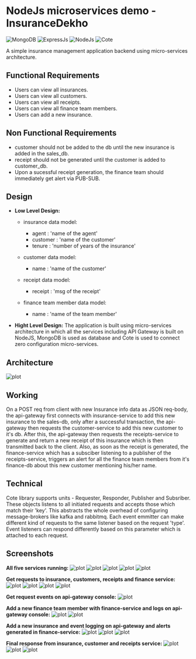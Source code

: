 # NodeJs microservices demo - InsuranceDekho
![MongoDB](https://img.shields.io/badge/db-mongoDB-brightgreen)
![ExpressJs](https://img.shields.io/badge/framework-expressJS-brightgreen)
![NodeJs](https://img.shields.io/badge/backend-nodejs-brightgreen)
![Cote](https://img.shields.io/badge/messageBroker-cote-red)

A simple insurance management application backend using micro-services architecture. 

## Functional Requirements
- Users can view all insurances.
- Users can view all customers.
- Users can view all receipts.
- Users can view all finance team members.
- Users can add a new insurance.

## Non Functional Requirements
- customer should not be added to the db until the new insurance is added in the sales_db.
- receipt should not be generated until the customer is added to customer_db.
- Upon a sucessful receipt generation, the finance team should immediately get alert via PUB-SUB.

## Design
- **Low Level Design:** 
    - insurance data model:
        - agent : 'name of the agent'
        - customer : 'name of the customer'
        - tenure : 'number of years of the insurance'

    - customer data model:
        - name : 'name of the customer'
    
    - receipt data model:
        - receipt : 'msg of the receipt'

    - finance team member data model:
        - name : 'name of the team member'
    
- **Hight Level Design:** The application is built using micro-services architecture in which all the services including API Gateway is built on NodeJS, MongoDB is used as database and Cote is used to connect zero configuration micro-services.

## Architecture
![plot](./assets/architecture.png)

## Working
On a POST req from client with new Insurance info data as JSON req-body, the api-gateway first connects with insurance-service to add this new insurance to the sales-db, only after a successful transaction, the api-gateway then requests the customer-service to add this new customer to it's db. After this, the api-gateway then requests the receipts-service to generate and return a new receipt of this insurance which is then transmitted back to the client.
Also, as soon as the receipt is generated, the finance-service which has a subsciber listening to a publisher of the receipts-service, triggers an alert for all the finance team members from it's finance-db about this new customer mentioning his/her name.

## Technical
Cote library supports units - Requester, Responder, Publisher and Subsriber. These objects listens to all initiated requests and accepts those which match their 'key'. This abstracts the whole overhead of configuring message-brokers like kafka and rabbitmq. 
Each event emmitter can make different kind of requests to the same listener based on the request 'type'. Event listeners can respond differently based on this parameter which is attached to each request.

## Screenshots
**All five services running:**
    ![plot](./assets/screenshots/api_gateway_running.png)
    ![plot](./assets/screenshots/insurance_service_running.png)
    ![plot](./assets/screenshots/customer_service_running.png)
    ![plot](./assets/screenshots/receipt_service_running.png)
    ![plot](./assets/screenshots/finance_service_running.png)



**Get requests to insurance, customers, receipts and finance service:**
    ![plot](./assets/screenshots/api_get_insurances.png)
    ![plot](./assets/screenshots/api_get_customers.png)
    ![plot](./assets/screenshots/api_get_receipts.png)
    ![plot](./assets/screenshots/api_get_finance_team.png)



**Get request events on api-gateway console:**
    ![plot](./assets/screenshots/api_gateway_events_logging.png)



**Add a new finance team member with finance-service and logs on api-gateway console:**
    ![plot](./assets/screenshots/api_add_finance_member.png)
    ![plot](./assets/screenshots/api_gateway_add_finance_member_event_logging.png)



**Add a new insurance and event logging on api-gateway and alerts generated in finance-service:**
    ![plot](./assets/screenshots/api_add_insurance.png)
    ![plot](./assets/screenshots/api_gateway_add_insurance_event_logging.png)
    ![plot](./assets/screenshots/finance_service_subscribed_event_logging.png)



**Final response from insurance, customer and receipts service:**
    ![plot](./assets/screenshots/final_api_get_insurances.png)
    ![plot](./assets/screenshots/final_api_get_customers.png)
    ![plot](./assets/screenshots/final_api_get_receipts.png)